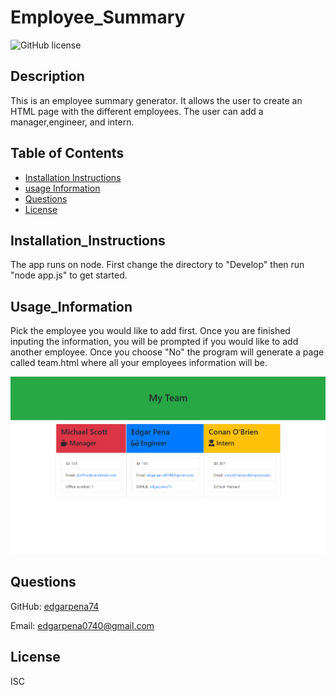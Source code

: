 # Employee_Summary

![GitHub license](https://img.shields.io/badge/license-ISC-blue.svg)

## Description

This is an employee summary generator. It allows the user to create an HTML page with the different employees. The user can add a manager,engineer, and intern.

## Table of Contents

- [Installation Instructions](#Installation_Instructions)
- [usage Information](#Usage_Information)
- [Questions](#Questions)
- [License](#License)

## Installation_Instructions

The app runs on node. First change the directory to "Develop" then run "node app.js" to get started.

## Usage_Information

Pick the employee you would like to add first. Once you are finished inputing the information, you will be prompted if you would like to add another employee. Once you choose "No" the program will generate a page called team.html where all your employees information will be.

![screenshot](.\Assets\myTeam.png)

## Questions

GitHub: [edgarpena74](https://github.com/edgarpena74)

Email: edgarpena0740@gmail.com

## License

ISC
